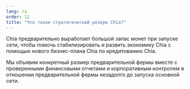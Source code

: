 ```yaml
---
lang: ru
order: 11
title: "Что такое стратегический резерв Chia?"
---
```


Chia предварительно выработает большой запас монет при запуске сети, чтобы помочь стабилизировать и развить экономику Chia с помощью нового бизнес-плана Chia по кредитованию Chia.

Мы объявим конкретный размер предварительной фермы вместе с проверенными финансовыми отчетами и корпоративным контролем в отношении предварительной фермы незадолго до запуска основной сети.

